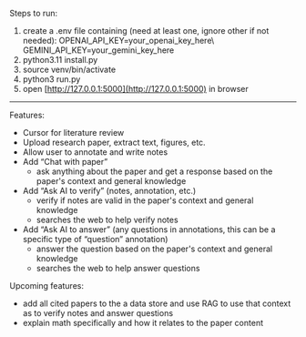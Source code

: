 Steps to run:
1. create a .env file containing (need at least one, ignore other if not needed):
    OPENAI_API_KEY=your_openai_key_here\\
    GEMINI_API_KEY=your_gemini_key_here
2. python3.11 install.py
3. source venv/bin/activate
3. python3 run.py
4. open [http://127.0.0.1:5000](http://127.0.0.1:5000) in browser





-----------------------------------
Features:
- Cursor for literature review
- Upload research paper, extract text, figures, etc.
- Allow user to annotate and write notes
- Add “Chat with paper”
    - ask anything about the paper and get a response based on the paper's context and general knowledge
- Add “Ask AI to verify” (notes, annotation, etc.)
    - verify if notes are valid in the paper's context and general knowledge
    - searches the web to help verify notes
- Add “Ask AI to answer” (any questions in annotations, this can be a specific type of “question” annotation)
    - answer the question based on the paper's context and general knowledge
    - searches the web to help answer questions


Upcoming features:
- add all cited papers to the a data store and use RAG to use that context as to verify notes and answer questions
- explain math specifically and how it relates to the paper content
